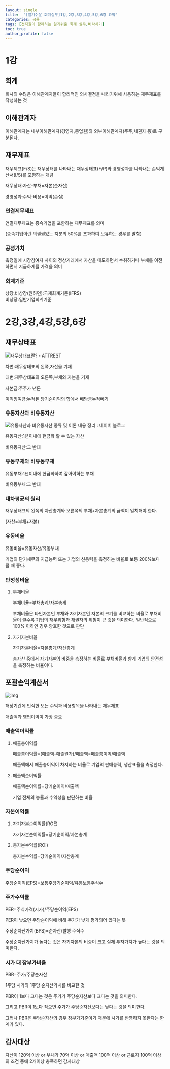 ```yaml
---
layout: single
title:  "[알기쉬운 회계실무]1강,2강,3강,4강,5강,6강 요약"
categories: 금융
tags: [전직원이 함께하는 알기쉬운 회계 실무,벼락치기]
toc: true
author_profile: false
---
```

# 1강
## 회계
회사의 수많은 이해관계자들이 합리적인 의사결정을 내리기위해 사용하는 재무제표를 작성하는 것



## 이해관계자
이해관계자는 내부이해관계자(경영자,종업원)와 외부이해관계자(주주,채권자 등)로 구분된다.



## 재무제표
재무제표(F/S)는 재무상태를 나타내는 재무상태표(F/P)와 경영성과를 나타내는 손익계산서(I/S)를 포함하는 개념

재무상태:자산-부채=자본(순자산)

경영성과:수익-비용=이익(손실)

### 연결제무제표

연결재무제표는 종속기업을 포함하는 재무제표를 의미

(종속기업이란 의결권있는 지분의 50%를 초과하여 보유하는 경우를 말함)

### 공정가치

측정일에 시장참여자 사이의 정상거래에서 자산을 매도하면서 수취하거나 부채를 이전하면서 지급하게될 가격을 의미

### 회계기준

상장,비상장(원하면):국제회계기준(IFRS)<br>
비상장:일반기업회계기준



# 2강,3강,4강,5강,6강
## 재무상태표

![재무상태표란? - ATTREST](../../images/2022-01-23-1/img_110121_post_01.png)

차변:재무상태표의 왼쪽,자산을 기재

대변:재무상태표의 오른쪽,부채와 자본을 기재

자본금:주주가 낸돈

이익잉여금:누적된 당기순이익의 합에서 배당금누적빼기

### 유동자산과 비유동자산

![유동자산과 비유동자산 종류 및 이론 내용 정리 : 네이버 블로그](../../images/2022-01-23-1/image.png)

유동자산:1년이내에 현금화 할 수 있는 자산

비유동자산:그 반대

### 유동부채와 비유동부채

유동부채:1년이내에 현금화하여 갚아야하는 부채

비유동부채:그 반대

### 대차평균의 원리

재무상태표의 왼쪽의 자산총계와 오른쪽의 부채+자본총계의 금액이 일치해야 한다.

(자산=부채+자본)

### 유동비율

유동비율=유동자산/유동부채

기업의 단기채무의 지급능력 또는 기업의 신용력을 측정하는 비율로 보통 200%보다 클 때 좋다.

### 안정성비율

1. 부채비율

   부채비율=부채총계/자본총계

   부채비율은 타인자본인 부채와 자기자본인 자본의 크기를 비교하는 비율로 부채비율이 클수록 기업의 재무위험과 채권자의 위험이 큰 것을 의미한다. 일반적으로 100% 이하인 경우 양호한 것으로 판단

2. 자기자본비율

   자기자본비율=자본총계/자산총계

   총자산 중에서 자기자본의 비중을 측정하는 비율로 부채비율과 함게 기업의 안전성을 측정하는 비율이다.



## 포괄손익계산서

![img](../../images/2022-01-23-1/230F56375189C9480E.png)

해당기간에 인식한 모든 수익과 비용항목을 나타내는 재무제표

매출액과 영업이익이 가장 중요

### 매출액이익률

1. 매출총이익률

   매출총이익률=(매출액-매출원가)/매출액=매출총이익/매출액

   매출액에서 매출총이익이 차지하는 비율로 기업의 판매능력, 생산표율을 측정한다.

2. 매출액순이익률

   매출액순이익률=당기순이익/매출액

   기업 전체의 능률과 수익성을 판단하는 비율

### 자본이익률

1. 자기자본순이익률(ROE)

   자기자본순이익률=당기순이익/자본총계

2. 총자본수익률(ROI)

   총자본수익률=당기순이익/자산총계

### 주당순이익

주당순이익(EPS)=보통주당기순이익/유통보통주식수

### 주가수익률

PER=주식가격(시가)/주당순이익(EPS)

PER이 낮으면 주당순이익에 비해 주가가 낮게 평가되어 있다는 뜻



주당순자산가치(BPS)=순자산/발행 주식수

주당순자산가치가 높다는 것은 자기자본의 비중이 크고 실제 투자가치가 높다는 것을 의미한다.

### 시가 대 장부가비율

PBR=주가/주당순자산

1주당 시가와 1주당 순자산가치를 비교한 것

PBR이 1보다 크다는 것은 주가가 주당순자산보다 크다는 것을 의미한다.

그리고 PBR이 1보다 작으면 주가가 주당순자산보다는 낮다는 것을 의미한다.

그러나 PBR은 주당순자산의 경우 장부가기준이기 때문에 시가를 반영하지 못한다는 한계가 있다. 



## 감사대상

자산이 120억 이상 or 부채가 70억 이상 or 매출액 100억 이상 or 근로자 100억 이상의 조건 중에 2개이상 충족하면 감사대상
